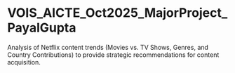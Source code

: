 # VOIS_AICTE_Oct2025_MajorProject_PayalGupta
Analysis of Netflix content trends (Movies vs. TV Shows, Genres, and Country Contributions) to provide strategic recommendations for content acquisition.
